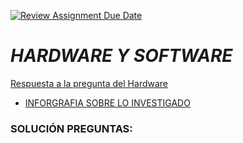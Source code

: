 [![Review Assignment Due Date](https://classroom.github.com/assets/deadline-readme-button-22041afd0340ce965d47ae6ef1cefeee28c7c493a6346c4f15d667ab976d596c.svg)](https://classroom.github.com/a/ZHlrD2sU)
# _HARDWARE Y SOFTWARE_
[Respuesta a la pregunta del Hardware](https://concepto.de/hardware/) 

- [INFORGRAFIA SOBRE LO INVESTIGADO](https://www.canva.com/design/DAGL6WiuH-A/QZUbLkde-qt7zqinvhT6Zg/edit?utm_content=DAGL6WiuH-A&utm_campaign=designshare&utm_medium=link2&utm_source=sharebutton)

### SOLUCIÓN PREGUNTAS: 

